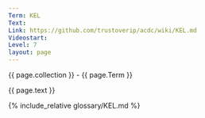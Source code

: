 ```yaml
---
Term: KEL
Text: 
Link: https://github.com/trustoverip/acdc/wiki/KEL.md
Videostart: 
Level: 7
layout: page
---
```


{{ page.collection }} - {{ page.Term }}

   {{ page.text }}

{% include_relative glossary/KEL.md %}

